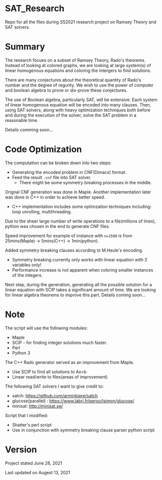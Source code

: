 # SAT_Research
Repo for all the files during SS2021 research project on Ramsey Theory and SAT solvers.

# Summary

The research focues on a subset of Ramsey Theory, Rado's theorems. Instead of looking at colored graphs, we are looking at large system(s) of linear homogenous equations and coloring the intergers to find solutions. 

There are many conjectures about the theoretical quantity of Rado's number and the degree of regurity. We wish to use the power of computer and boolean algebra to prove or dis-prove these conjectures. 

The use of Boolean algebra, particularly SAT, will be extensive. Each system of linear homogenous equation will be encoded into many clauses. Then, using SAT solvers, along with heavy optimization techniques both before and during the execution of the solver, solve the SAT problem in a reasonable time. 

Details comming soon...



# Code Optimization

The computation can be broken down into two steps:

- Generating the encoded problem in CNF(Dimacs) format.
- Feed the result `.cnf` file into SAT solver.
  - There might be some symmetry breaking processes in the middle.

Orignal CNF generation was done in Maple. Another implementation later was done in C++ in order to achieve better speed.

- C++ implementation includes some optimzation techniques including: loop unrolling, multithreading.

Due to the sheer large number of write operations to a file(millions of lines), python was chosen in the end to generate CNF files.

Speed improvement for example of instance with `n=1500` is from 25mins(Maple) -> 5mins(C++) -> 1min(python).

Added symmetry breaking clauses according to M.Heule's encoding. 

- Symmetry breaking currently only works with linear equation with 3 variables only! 
- Performance increase is not apparent when coloring smaller instances of the integers. 

Next step, during the generation, generating all the possible solution for a linear equation with SCIP takes a significant amount of time. We are looking for linear algebra theorems to improve this part. Details coming soon...

# Note

The script will use the following modules:

- Maple
- SCIP - for finding integer solutions much faster.
- Perl
- Python 3

The C++ Rado generator served as an improvement from Maple.

- Use SCIP to find all solutions to Ax=b
- Linear read/write to files(areas of improvement)

The following SAT solvers I want to give credit to:

- satch: https://github.com/arminbiere/satch
- glucose(parallel) : https://www.labri.fr/perso/lsimon/glucose/
- minisat: http://minisat.se/

Script that I modified:

- Shatter's perl script
- Use in conjunction with symmetry breaking clause parser python script

# Version 

Project stated June 26, 2021

Last updated on Augest 13, 2021
